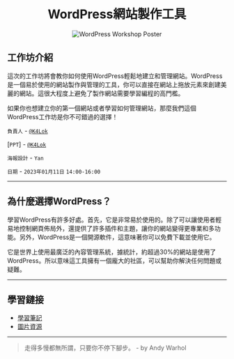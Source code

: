 <h1 align="center" >
  WordPress網站製作工具
</h1>

<p align="center">
  <img alt="WordPress Workshop Poster" src="https://user-images.githubusercontent.com/82365010/193398942-962a1dbd-bfbb-478f-b6a0-64f17ddf900c.png"
</p>

## 工作坊介紹
這次的工作坊將會教你如何使用WordPress輕鬆地建立和管理網站。WordPress是一個易於使用的網站製作與管理的工具，你可以直接在網站上拖放元素來創建美麗的網站。這很大程度上避免了製作網站需要學習編程的高門檻。

如果你也想建立你的第一個網站或者學習如何管理網站，那麼我們這個WordPress工作坊是你不可錯過的選擇！

`負責人` - [`@K4Lok`](https://github.com/k4lok)

[`PPT`] -  [`@K4Lok`](https://github.com/k4lok)

`海報設計` - `Yan`

`日期` - `2023年01月11日` `14:00-16:00`

---

## 為什麼選擇WordPress？
學習WordPress有許多好處。首先，它是非常易於使用的。除了可以讓使用者輕易地控制網頁佈局外，還提供了許多插件和主題，讓你的網站變得更專業和多功能。另外，WordPress是一個開源軟件，這意味著你可以免費下載並使用它。

它是世界上使用最廣泛的內容管理系統，據統計，約超過30%的網站是使用了WordPress。所以意味這工具擁有一個龐大的社區，可以幫助你解決任何問題或疑難。

---

## 學習鏈接
* [學習筆記](./學習筆記)
* [圖片資源](./代碼範例)

---

> 走得多慢都無所謂，只要你不停下腳步。 - by Andy Warhol